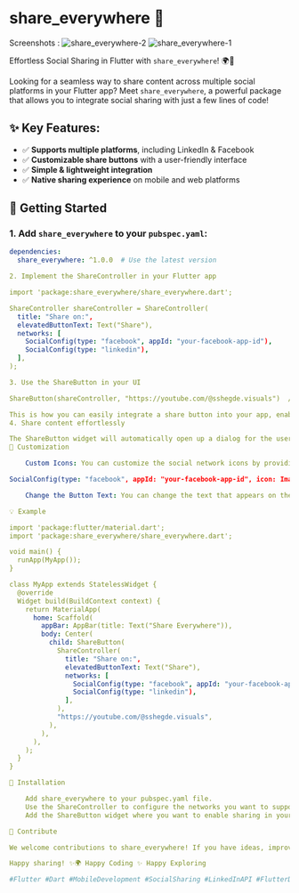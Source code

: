 # share_everywhere 🚀

Screenshots :
![share_everywhere-2](https://github.com/user-attachments/assets/880b4812-5c37-402e-9515-1d4fa39cff26)
![share_everywhere-1](https://github.com/user-attachments/assets/9606e958-5326-4635-8136-043a6d8dc886)


Effortless Social Sharing in Flutter with `share_everywhere`! 🌍📲

Looking for a seamless way to share content across multiple social platforms in your Flutter app? Meet `share_everywhere`, a powerful package that allows you to integrate social sharing with just a few lines of code!

## ✨ Key Features:
- ✅ **Supports multiple platforms**, including LinkedIn & Facebook
- ✅ **Customizable share buttons** with a user-friendly interface
- ✅ **Simple & lightweight integration**
- ✅ **Native sharing experience** on mobile and web platforms

## 🚀 Getting Started

### 1. Add `share_everywhere` to your `pubspec.yaml`:
```yaml
dependencies:
  share_everywhere: ^1.0.0  # Use the latest version

2. Implement the ShareController in your Flutter app

import 'package:share_everywhere/share_everywhere.dart';

ShareController shareController = ShareController(
  title: "Share on:",
  elevatedButtonText: Text("Share"),
  networks: [
    SocialConfig(type: "facebook", appId: "your-facebook-app-id"),
    SocialConfig(type: "linkedin"),
  ],
);

3. Use the ShareButton in your UI

ShareButton(shareController, "https://youtube.com/@sshegde.visuals")  // add your URL here

This is how you can easily integrate a share button into your app, enabling users to share content on Facebook, LinkedIn, or any other network you've configured!
4. Share content effortlessly

The ShareButton widget will automatically open up a dialog for the user to select a social network and share content with just one tap. It’s that simple!
🔧 Customization

    Custom Icons: You can customize the social network icons by providing your own image assets.

SocialConfig(type: "facebook", appId: "your-facebook-app-id", icon: Image.asset("path/to/custom/facebook_icon.png"))

    Change the Button Text: You can change the text that appears on the button by modifying the elevatedButtonText property.

💡 Example

import 'package:flutter/material.dart';
import 'package:share_everywhere/share_everywhere.dart';

void main() {
  runApp(MyApp());
}

class MyApp extends StatelessWidget {
  @override
  Widget build(BuildContext context) {
    return MaterialApp(
      home: Scaffold(
        appBar: AppBar(title: Text("Share Everywhere")),
        body: Center(
          child: ShareButton(
            ShareController(
              title: "Share on:",
              elevatedButtonText: Text("Share"),
              networks: [
                SocialConfig(type: "facebook", appId: "your-facebook-app-id"),
                SocialConfig(type: "linkedin"),
              ],
            ),
            "https://youtube.com/@sshegde.visuals",
          ),
        ),
      ),
    );
  }
}

📌 Installation

    Add share_everywhere to your pubspec.yaml file.
    Use the ShareController to configure the networks you want to support (e.g., Facebook, LinkedIn).
    Add the ShareButton widget where you want to enable sharing in your app.

📣 Contribute

We welcome contributions to share_everywhere! If you have ideas, improvements, or issues, feel free to open a pull request or an issue on GitHub.

Happy sharing! ✨🌍 Happy Coding ✨ Happy Exploring

#Flutter #Dart #MobileDevelopment #SocialSharing #LinkedInAPI #FlutterDev


